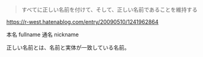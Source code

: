 > すべてに正しい名前を付けて、そして、正しい名前であることを維持する

https://r-west.hatenablog.com/entry/20090510/1241962864

本名 fullname
通名 nickname

正しい名前とは、名前と実体が一致している名前。
